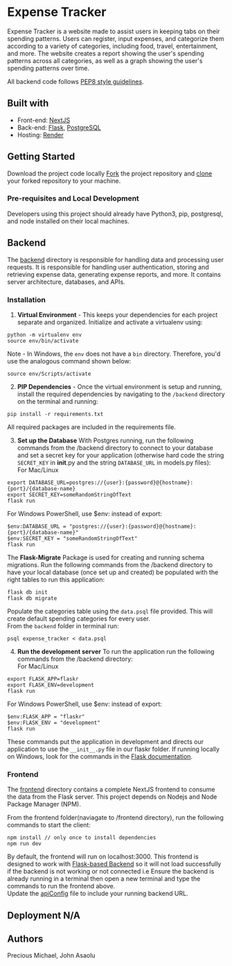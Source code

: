 # Expense Tracker

Expense Tracker is a website made to assist users in keeping tabs on their spending patterns. Users can register, input expenses, and categorize them according to a variety of categories, including food, travel, entertainment, and more. The website creates a report showing the user's spending patterns across all categories, as well as a graph showing the user's spending patterns over time. 

All backend code follows [PEP8 style guidelines](https://www.python.org/dev/peps/pep-0008/). 

## Built with
  * Front-end: [NextJS](https://nextjs.org/)
  * Back-end: [Flask](https://flask.palletsprojects.com), [PostgreSQL](https://www.postgresql.org/)
  * Hosting: [Render](https://render.com/)

## Getting Started
Download the project code locally
[Fork](https://help.github.com/en/articles/fork-a-repo) the project repository and [clone](https://help.github.com/en/articles/cloning-a-repository) your forked repository to your machine. 

### Pre-requisites and Local Development 
Developers using this project should already have Python3, pip, postgresql, and node installed on their local machines.


## Backend
The [backend](./backend/README.md) directory is responsible for handling data and processing user requests. It is responsible for handling user authentication, storing and retrieving expense data, generating expense reports, and more.
It contains server architecture, databases, and APIs. 

### Installation

1. **Virtual Environment** - This keeps your dependencies for each project separate and organized. 
Initialize and activate a virtualenv using:
```
python -m virtualenv env
source env/bin/activate
```

Note - In Windows, the `env` does not have a `bin` directory. Therefore, you'd use the analogous command shown below:
```
source env/Scripts/activate
```

2. **PIP Dependencies** - Once the virtual environment is setup and running, install the required dependencies by navigating to the `/backend` directory on the terminal and running:
```
pip install -r requirements.txt
```
All required packages are included in the requirements file. 


3. **Set up the Database**
With Postgres running, run the following commands from the /backend directory to connect to your database and set a secret key for your application (otherwise hard code the string ```SECRET_KEY``` in __init__.py and the string ```DATABASE_URL``` in models.py files):<br> 
For Mac/Linux
```
export DATABASE_URL=postgres://{user}:{password}@{hostname}:{port}/{database-name}
export SECRET_KEY=someRandomStringOfText
flask run
```
For Windows PowerShell, use $env: instead of export:
```
$env:DATABASE_URL = "postgres://{user}:{password}@{hostname}:{port}/{database-name}"
$env:SECRET_KEY = "someRandomStringOfText"
flask run
```


The **Flask-Migrate** Package is used for creating and running schema migrations.
Run the following commands from the /backend directory to have your local database (once set up and created) be populated with the right tables to run this application:
```
flask db init
flask db migrate
```

Populate the categories table using the `data.psql` file provided. This will create default spending categories for every user.<br>
From the `backend` folder in terminal run:

```
psql expense_tracker < data.psql
```

4. **Run the development server**
To run the application run the following commands from the /backend directory: <br>
For Mac/Linux
```
export FLASK_APP=flaskr
export FLASK_ENV=development
flask run
```
For Windows PowerShell, use $env: instead of export:
```
$env:FLASK_APP = "flaskr"
$env:FLASK_ENV = "development"
flask run
```

These commands put the application in development and directs our application to use the `__init__.py` file in our flaskr folder. If running locally on Windows, look for the commands in the [Flask documentation](http://flask.pocoo.org/docs/1.0/tutorial/factory/).



### Frontend

The [frontend](./frontend/README.md) directory contains a complete NextJS frontend to consume the data from the Flask server. This project depends on Nodejs and Node Package Manager (NPM).

From the frontend folder(naviagate to /frontend directory), run the following commands to start the client: 
```
npm install // only once to install dependencies
npm run dev 
```

By default, the frontend will run on localhost:3000. 
This frontend is designed to work with [Flask-based Backend](./backend) so it will not load successfully if the backend is not working or not connected i.e Ensure the backend is already running in a terminal then open a new terminal and type the commands to run the frontend above.<br>
Update the [apiConfig](./frontend/pages/apiConfig.js) file to include your running backend URL.



## Deployment N/A

## Authors
Precious Michael, John Asaolu
